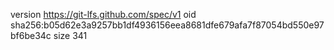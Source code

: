 version https://git-lfs.github.com/spec/v1
oid sha256:b05d62e3a9257bb1df4936156eea8681dfe679afa7f87054bd550e97bf6be34c
size 341
